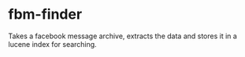 # fbm-finder
Takes a facebook message archive, extracts the data and stores it in a lucene index for searching.

